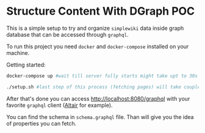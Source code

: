 # Structure Content With DGraph POC

This is a simple setup to try and organize `simplewiki` data inside graph database that can be accessed through `graphql`. 

To run this project you need `docker` and `docker-compose` installed on your machine.

Getting started:
```bash
docker-compose up #wait till server fully starts might take upt to 30s

./setup.sh #last step of this process (fetching pages) will take couple of hours
```

After that's done you can access [http://localhost:8080/graphql](http://localhost:8080/graphql) with your favorite `graphql` client ([Altair](https://altair.sirmuel.design/) for example).

You can find the schema in `schema.graphql` file. Than will give you the idea of properties you can fetch.